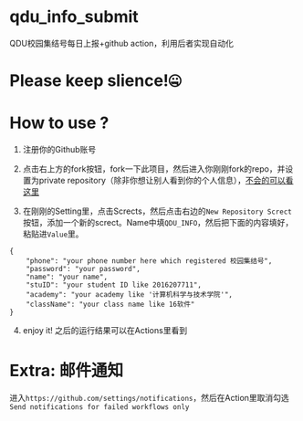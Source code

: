 # qdu_info_submit

QDU校园集结号每日上报+github action，利用后者实现自动化

# Please keep slience!🤐

# How to use ?

1. 注册你的Github账号
2. 点击右上方的fork按钮，fork一下此项目，然后进入你刚刚fork的repo，并设置为private repository（除非你想让别人看到你的个人信息），[不会的可以看这里](https://github.com/waylau/github-help/blob/master/Making%20a%20public%20repository%20private%20%E5%BC%80%E6%94%BE%E5%BA%93%E8%BD%AC%E4%B8%BA%E7%A7%81%E6%9C%89.md)

3. 在刚刚的Setting里，点击Scrects，然后点击右边的`New Repository Screct`按钮，添加一个新的screct。Name中填`QDU_INFO`，然后把下面的内容填好，粘贴进`Value`里。

```
{
    "phone": "your phone number here which registered 校园集结号",
    "password": "your password",
    "name": "your name",
    "stuID": "your student ID like 2016207711",
    "academy": "your academy like '计算机科学与技术学院'",
    "className": "your class name like 16软件"
}
```

4. enjoy it! 之后的运行结果可以在Actions里看到

# Extra: 邮件通知

进入`https://github.com/settings/notifications`，然后在Action里取消勾选`Send notifications for failed workflows only`